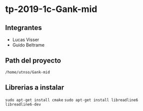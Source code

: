 # tp-2019-1c-Gank-mid

## Integrantes
- Lucas Visser
- Guido Beltrame

## Path del proyecto
`/home/utnso/Gank-mid`

## Librerias a instalar
`sudo apt-get install cmake`
`sudo apt-get install libreadline6 libreadline6-dev`